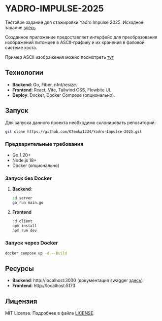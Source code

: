 # YADRO-IMPULSE-2025

Тестовое задание для стажировки Yadro Impulse 2025. Исходное задание [здесь](docs/ASCII-PET.md)

Созданное приложение предоставляет интерфейс для преобразования изображений питомцев в ASCII-графику и их хранения в фаловой системе хоста.

Пример ASCII изображения можно посмотреть [тут](docs/ascii-art.txt)

## Технологии

- **Backend**: Go, Fiber, nfnt/resize.
- **Frontend**: React, Vite, Tailwind CSS, Flowbite UI.
- **Deploy**: Docker, Docker Compose (опционально).
  
## Запуск

Для запуска данного проекта необходимо склонировать репозиторий:

```bash
git clone https://github.com/KTemka1234/Yadro-Impulse-2025.git
```

### Предварительные требования

- Go 1.20+
- Node.js 18+
- Docker (опционально)

### Запуск без Docker

1. **Backend**:

   ```bash
   cd server
   go run main.go
   ```

2. **Frontend**

    ```bash
    cd client
    npm install
    npm run dev
    ```

### Запуск через Docker

```bash
docker compose up -d --build
```

## Ресурсы

- **Backend**: http://localhost:3000 (документация swagger [здесь](docs/ascii-pet.json))
- **Frontend**: http://localhost:5173

## Лицензия

MIT License. Подробнее в файле [LICENSE](LICENSE).
